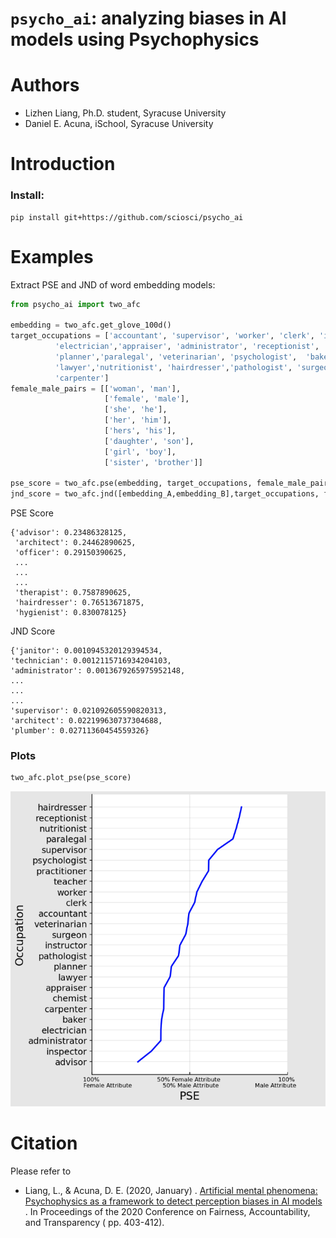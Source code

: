 # `psycho_ai`: analyzing biases in AI models using Psychophysics

# Authors

- Lizhen Liang, Ph.D. student, Syracuse University
- Daniel E. Acuna, iSchool, Syracuse University

# Introduction
### Install:
```
pip install git+https://github.com/sciosci/psycho_ai
```

### 

# Examples

Extract PSE and JND of word embedding models:

```python
from psycho_ai import two_afc

embedding = two_afc.get_glove_100d()
target_occupations = ['accountant', 'supervisor', 'worker', 'clerk', 'instructor', 'inspector',
          'electrician','appraiser', 'administrator', 'receptionist', 'advisor', 'chemist',
          'planner','paralegal', 'veterinarian', 'psychologist',  'baker', 'teacher', 
          'lawyer','nutritionist', 'hairdresser','pathologist', 'surgeon', 'practitioner', 
          'carpenter']
female_male_pairs = [['woman', 'man'],
                     ['female', 'male'],
                     ['she', 'he'],
                     ['her', 'him'],
                     ['hers', 'his'],
                     ['daughter', 'son'],
                     ['girl', 'boy'],
                     ['sister', 'brother']]
                
pse_score = two_afc.pse(embedding, target_occupations, female_male_pairs)
jnd_score = two_afc.jnd([embedding_A,embedding_B],target_occupations, female_male_pairs)
```
PSE Score
```
{'advisor': 0.23486328125,
 'architect': 0.24462890625,
 'officer': 0.29150390625,
 ...
 ...
 ...
 'therapist': 0.7587890625,
 'hairdresser': 0.76513671875,
 'hygienist': 0.830078125}
 ```
 JND Score
 ```
{'janitor': 0.0010945320129394534,
 'technician': 0.0012115716934204103,
 'administrator': 0.0013679265975952148,
 ...
 ...
 ...
 'supervisor': 0.021092605590820313,
 'architect': 0.022199630737304688,
 'plumber': 0.02711360454559326}
 ```
 ### Plots
 ```python
 two_afc.plot_pse(pse_score)
 ```
 ![pse_demo](pse_demo.png)
# Citation

Please refer to

- Liang, L., & Acuna, D. E. (2020, January)
  . [Artificial mental phenomena: Psychophysics as a framework to detect perception biases in AI models](https://dl.acm.org/doi/abs/10.1145/3351095.3375623)
  . In Proceedings of the 2020 Conference on Fairness, Accountability, and Transparency (
  pp. 403-412).

